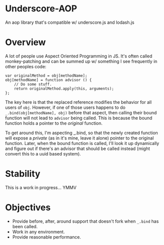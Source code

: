 Underscore-AOP
==============
An aop library that's compatible w/ underscore.js and lodash.js

Overview
========
A lot of people use Aspect Oriented Programming in JS. It's often called monkey-patching and can be
summed up w/ something I see frequently in other peoples code:

    var originalMethod = obj[methodName];
    obj[methodName] = function advisor () {
        // Do some stuff.
        return originalMethod.apply(this, arguments);
    };

The key here is that the replaced reference modifies the behavior for all users of `obj`. However,
if one of those users happens to do `_.bind(obj[methodName], obj)` before that aspect, then calling
their bound function will not lead to `advisor` being called. This is because the bound function
holds a pointer to the *original* function.

To get around this, I'm aspecting _.bind, so that the newly created function will expose a
*private* (as in it's mine, leave it alone) pointer to the original function. Later, when the bound
function is called, I'll look it up dynamically and figure out if there's an advisor that should be
called instead (might convert this to a uuid based system).


Stability
=========
This is a work in progress... YMMV

Objectives
==========
 - Provide before, after, around support that doesn't fork when `_.bind` has been called.
 - Work in any environment.
 - Provide reasonable performance.

